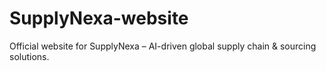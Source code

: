 # SupplyNexa-website
Official website for SupplyNexa – AI-driven global supply chain &amp; sourcing solutions.
